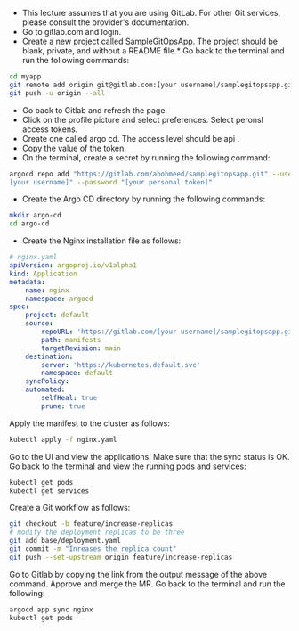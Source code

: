 * This lecture assumes that you are using GitLab. For other Git services, please consult the provider's documentation.
* Go to gitlab.com and login.
* Create a new project called SampleGitOpsApp. The project should be blank, private, and without a README file.* Go back to the terminal and run the following commands:
```bash
cd myapp
git remote add origin git@gitlab.com:[your username]/samplegitopsapp.git
git push -u origin --all
```
* Go back to Gitlab and refresh the page.
* Click on the profile picture and select preferences. Select peronsl access tokens.
* Create one called argo cd. The access level should be api .
* Copy the value of the token.
* On the terminal, create a secret by running the following command:
```bash
argocd repo add "https://gitlab.com/abohmeed/samplegitopsapp.git" --username "
[your username]" --password "[your personal token]"
```
* Create the Argo CD directory by running the following commands:
```bash
mkdir argo-cd
cd argo-cd
```
* Create the Nginx installation file as follows:
```yaml
# nginx.yaml
apiVersion: argoproj.io/v1alpha1
kind: Application
metadata:
    name: nginx
    namespace: argocd
spec:
    project: default
    source:
        repoURL: 'https://gitlab.com/[your username]/samplegitopsapp.git'
        path: manifests
        targetRevision: main
    destination:
        server: 'https://kubernetes.default.svc'
        namespace: default
    syncPolicy:
    automated:
        selfHeal: true
        prune: true
```
Apply the manifest to the cluster as follows:
```bash
kubectl apply -f nginx.yaml
```
Go to the UI and view the applications. Make sure that the sync status is OK. Go back to the terminal and view the running pods and services:
```bash
kubectl get pods
kubectl get services
```
Create a Git workflow as follows:
```bash
git checkout -b feature/increase-replicas
# modify the deployment replicas to be three
git add base/deployment.yaml
git commit -m "Inreases the replica count"
git push --set-upstream origin feature/increase-replicas
```
Go to Gitlab by copying the link from the output message of the above command. Approve and merge the MR.
Go back to the terminal and run the following:
```bash
argocd app sync nginx
kubectl get pods
```

